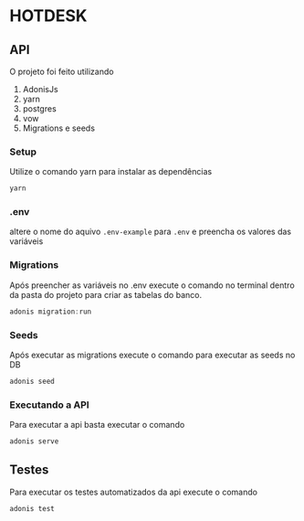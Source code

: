 # HOTDESK

## API

O projeto foi feito utilizando

1. AdonisJs
2. yarn
3. postgres
4. vow
5. Migrations e seeds

### Setup

Utilize o comando yarn para instalar as dependências

```bash
yarn
```

### .env

altere o nome do aquivo `.env-example` para `.env` e preencha os valores das variáveis

### Migrations

Após preencher as variáveis no .env execute o comando no terminal dentro da pasta do projeto para criar as tabelas do banco.

```js
adonis migration:run
```

### Seeds

Após executar as migrations execute o comando para executar as seeds no DB

```js
adonis seed
```

### Executando a API

Para executar a api basta executar o comando

```js
adonis serve
```

## Testes

Para executar os testes automatizados da api execute o comando

```js
adonis test
```
